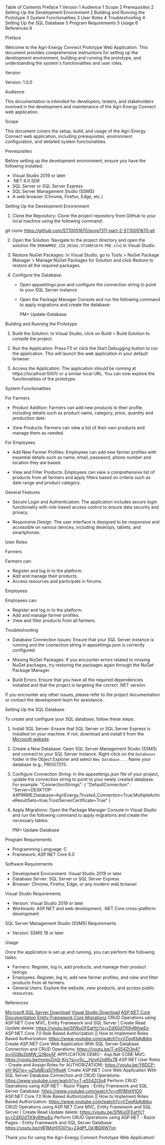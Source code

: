 Table of Contents
Preface	1
Version	1
Audience	1
Scope	2
Prerequisites	2
Setting Up the Development Environment	2
Building and Running the Prototype	3
System Functionalities	3
User Roles	4
Troubleshooting	4
Setting Up the SQL Database	5
Program Requirements	5
Usage	6
References	6









Preface

Welcome to the Agri-Energy Connect Prototype Web Application. This document provides comprehensive instructions for setting up the development environment, building and running the prototype, and understanding the system's functionalities and user roles.

 Version

Version: 1.0.0

 Audience

This documentation is intended for developers, testers, and stakeholders involved in the development and maintenance of the Agri-Energy Connect web application.

 Scope

This document covers the setup, build, and usage of the Agri-Energy Connect web application, including prerequisites, environment configuration, and detailed system functionalities.

 Prerequisites

Before setting up the development environment, ensure you have the following installed:

- Visual Studio 2019 or later
- .NET 6.0 SDK
- SQL Server or SQL Server Express
- SQL Server Management Studio (SSMS)
- A web browser (Chrome, Firefox, Edge, etc.)

 Setting Up the Development Environment

1. Clone the Repository:
   Clone the project repository from GitHub to your local machine using the following command:
   
git clone https://github.com/ST10051670/prog7311-part-2-ST10051670.git
   

2. Open the Solution:
   Navigate to the project directory and open the solution file (`MUHAMMED_ZIA_DESAI.ST10051670.POE.sln`) in Visual Studio.

3. Restore NuGet Packages:
   In Visual Studio, go to Tools > NuGet Package Manager > Manage NuGet Packages for Solution and click Restore to restore all the required packages.

4. Configure the Database:
   - Open appsettings.json  and configure the connection string to point to your SQL Server instance.
   - Open the Package Manager Console and run the following command to apply migrations and create the database:
     
     PM> Update-Database
     

 Building and Running the Prototype

1. Build the Solution:
   In Visual Studio, click on Build  > Build Solution to compile the project.

2. Run the Application:
   Press F5 or click the Start Debugging button to run the application. This will launch the web application in your default browser.

3. Access the Application:
   The application should be running at https://localhost:5001/ or a similar local URL. You can now explore the functionalities of the prototype.

 System Functionalities

 For Farmers

- Product Addition:
  Farmers can add new products to their profile, including details such as product name, category, price, quantity and production date.

- View Products:
  Farmers can view a list of their own products and manage them as needed.

 For Employees

- Add New Farmer Profiles:
  Employees can add new farmer profiles with essential details such as name, email, password, phone number and location they are based.

- View and Filter Products:
  Employees can view a comprehensive list of products from all farmers and apply filters based on criteria such as date range and product category.

 General Features

- Secure Login and Authentication:
  The application includes secure login functionality with role-based access control to ensure data security and privacy.

- Responsive Design:
  The user interface is designed to be responsive and accessible on various devices, including desktops, tablets, and smartphones.

 User Roles

 Farmers

Farmers can:
- Register and log in to the platform.
- Add and manage their products.
- Access resources and participate in forums.

 Employees

Employees can:
- Register and log in to the platform.
- Add and manage farmer profiles.
- View and filter products from all farmers.

 Troubleshooting

- Database Connection Issues:
  Ensure that your SQL Server instance is running and the connection string in appsettings.json is correctly configured.

- Missing NuGet Packages:
  If you encounter errors related to missing NuGet packages, try restoring the packages again through the NuGet Package Manager.

- Build Errors:
  Ensure that you have all the required dependencies installed and that the project is targeting the correct .NET version.

If you encounter any other issues, please refer to the project documentation or contact the development team for assistance.

 Setting Up the SQL Database

To create and configure your SQL database, follow these steps:

1. Install SQL Server:
   Ensure that SQL Server or SQL Server Express is installed on your machine. If not, download and install it from the [Microsoft website](https://www.microsoft.com/en-us/sql-server/sql-server-downloads).

2. Create a New Database:
   Open SQL Server Management Studio (SSMS) and connect to your SQL Server instance. Right-click on the `Databases` folder in the Object Explorer and select `New Database...`. Name your database (e.g., PROG7311).

3. Configure Connection String:
   In the appsettings.json file of your project, update the connection string to point to your newly created database. For example:
  "ConnectionStrings": {
    "DefaultConnection": "Server=DESKTOP-44P9RME;Database=AgriEnergy;Trusted_Connection=True;MultipleActiveResultSets=true;TrustServerCertificate=True"
  }

4. Apply Migrations:
   Open the Package Manager Console in Visual Studio and run the following command to apply migrations and create the necessary tables:
   
   PM> Update-Database

 Program Requirements

- Programming Language: C
- Framework: ASP.NET Core 6.0

 Software Requirements

- Development Environment: Visual Studio 2019 or later
- Database Server: SQL Server or SQL Server Express
- Browser: Chrome, Firefox, Edge, or any modern web browser

 Visual Studio Requirements

- Version: Visual Studio 2019 or later
- Workloads: ASP.NET and web development, .NET Core cross-platform development

 SQL Server Management Studio (SSMS) Requirements

- Version: SSMS 18 or later

 Usage

Once the application is set up and running, you can perform the following tasks:

- Farmers: Register, log in, add products, and manage their product listings.
- Employees: Register, log in, add new farmer profiles, and view and filter products from all farmers.
- General Users: Explore the website, view products, and access public resources.

 References

[Microsoft SQL Server Download](https://www.microsoft.com/en-us/sql-server/sql-server-downloads)
[Visual Studio Download](https://visualstudio.microsoft.com/downloads/)
[ASP.NET Core Documentation](https://docs.microsoft.com/en-us/aspnet/core/?view=aspnetcore-6.0)
[Entity Framework Core Migrations](https://docs.microsoft.com/en-us/ef/core/managing-schemas/migrations/)
CRUD Operations using ASP.NET Core MVC, Entity Framework and SQL Server | Create Read Update delete: https://youtu.be/SfWuOFEatYc?si=rZdXGdTK9yRthwEo
ASP.NET Core 7.0 Role Based Authorization || How to Implement Roles Based Authorization: https://www.youtube.com/watch?v=VZgxKbAdbbo
Create ASP.NET Core Web Application With SQL Server Database Connection and CRUD Operations: https://youtu.be/T-e554Zt3n4?si=GG6b2bMW_Q1Rpy5F
APPLICATION DEMO - Asp.Net CORE MVC: https://youtu.be/mxgyZmQ-Krc?si=v5c__HzyA2n6Rx7B
ASP.NET User Roles - Create and Assign Roles for AUTHORIZATION!: https://youtu.be/Y6DCP-yH-9Q?si=-uZluMEra57HfpeK
Create ASP.NET Core Web Application With SQL Server Database Connection and CRUD Operations: https://www.youtube.com/watch?v=T-e554Zt3n4
Perform CRUD Operations using ASP.NET - Razor Pages - Entity Framework and SQL Server Database: https://www.youtube.com/watch?v=nlR1MxHl1O0
ASP.NET Core 7.0 Role Based Authorization || How to Implement Roles Based Authorization: https://www.youtube.com/watch?v=VZgxKbAdbbo
CRUD Operations using ASP.NET Core MVC, Entity Framework and SQL Server | Create Read Update delete: https://youtu.be/SfWuOFEatYc?si=rZdXGdTK9yRthwEo
Perform CRUD Operations using ASP.NET - Razor Pages - Entity Framework and SQL Server Database: https://youtu.be/nlR1MxHl1O0?si=Z4dPf_Ok1BD6W7yn


Thank you for using the Agri-Energy Connect Prototype Web Application!

